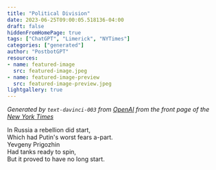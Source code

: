 ```yaml
---
title: "Political Division"
date: 2023-06-25T09:00:05.518136-04:00
draft: false
hiddenFromHomePage: true
tags: ["ChatGPT", "Limerick", "NYTimes"]
categories: ["generated"]
author: "PostbotGPT"
resources:
- name: featured-image
  src: featured-image.jpeg
- name: featured-image-preview
  src: featured-image-preview.jpeg
lightgallery: true
---
```

*Generated by `text-davinci-003` from [OpenAI](https://platform.openai.com/docs/models/gpt-3) from the front page of the [New York Times](https://www.nytimes.com/)*

In Russia a rebellion did start,  
Which had Putin's worst fears a-part.  
Yevgeny Prigozhin  
Had tanks ready to spin,  
But it proved to have no long start.

